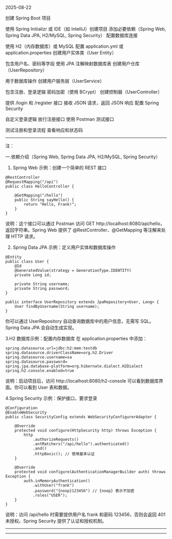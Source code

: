 2025-08-22

创建 Spring Boot 项目

使用 Spring Initializr 或 IDE（如 IntelliJ）创建项目
添加必要依赖（Spring Web, Spring Data JPA, H2/MySQL, Spring Security）
配置数据库连接

使用 H2（内存数据库）或 MySQL
配置 application.yml 或 application.properties
创建用户实体类（User Entity）

包含用户名、密码等字段
使用 JPA 注解映射数据库表
创建用户仓库（UserRepository）

用于数据库操作
创建用户服务层（UserService）

包含注册、登录逻辑
密码加密（使用 BCrypt）
创建控制器（UserController）

提供 /login 和 /register 接口
接收 JSON 请求，返回 JSON 响应
配置 Spring Security

自定义登录逻辑
放行注册接口
使用 Postman 测试接口

测试注册和登录流程
查看响应和状态码

---
注：

一.依赖介绍（Spring Web, Spring Data JPA, H2/MySQL, Spring Security）

1. Spring Web 示例：创建一个简单的 REST 接口
```
@RestController
@RequestMapping("/api")
public class HelloController {

    @GetMapping("/hello")
    public String sayHello() {
        return "Hello, Frank!";
    }
}
```
说明：这个接口可以通过 Postman 访问 GET http://localhost:8080/api/hello，返回字符串。Spring Web 提供了 @RestController、@GetMapping 等注解来处理 HTTP 请求。

2. Spring Data JPA 示例：定义用户实体和数据库操作
```
@Entity
public class User {
    @Id
    @GeneratedValue(strategy = GenerationType.IDENTITY)
    private Long id;

    private String username;
    private String password;
}

public interface UserRepository extends JpaRepository<User, Long> {
    User findByUsername(String username);
}
```
你可以通过 UserRepository 自动查询数据库中的用户信息，无需写 SQL。Spring Data JPA 会自动生成实现。

3.H2 数据库示例：配置内存数据库
在 application.properties 中添加：
```
spring.datasource.url=jdbc:h2:mem:testdb
spring.datasource.driverClassName=org.h2.Driver
spring.datasource.username=sa
spring.datasource.password=
spring.jpa.database-platform=org.hibernate.dialect.H2Dialect
spring.h2.console.enabled=true
```
说明：启动项目后，访问 http://localhost:8080/h2-console 可以看到数据库界面。你可以看到 User 表和数据。

4.Spring Security 示例：保护接口，要求登录
```
@Configuration
@EnableWebSecurity
public class SecurityConfig extends WebSecurityConfigurerAdapter {

    @Override
    protected void configure(HttpSecurity http) throws Exception {
        http
            .authorizeRequests()
            .antMatchers("/api/hello").authenticated()
            .and()
            .httpBasic(); // 使用基本认证
    }

    @Override
    protected void configure(AuthenticationManagerBuilder auth) throws Exception {
        auth.inMemoryAuthentication()
            .withUser("frank")
            .password("{noop}123456") // {noop} 表示不加密
            .roles("USER");
    }
}
```
说明：访问 /api/hello 时需要提供用户名 frank 和密码 123456，否则会返回 401 未授权。Spring Security 提供了认证和授权机制。

-----------------------------------------------------------------------------------------------------------
-----------------------------------------------------------------------------------------------------------
